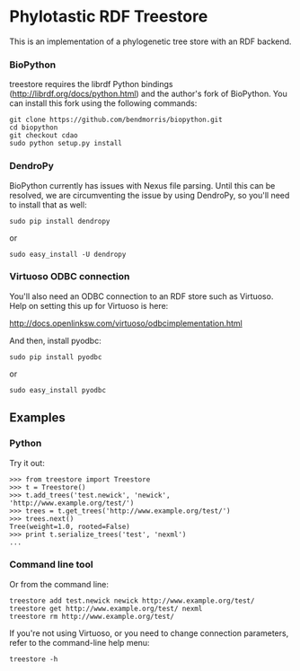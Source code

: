 Phylotastic RDF Treestore
=========================

This is an implementation of a phylogenetic tree store with an RDF backend.

### BioPython

treestore requires the librdf Python bindings (http://librdf.org/docs/python.html)
and the author's fork of BioPython. You can install this fork using the following 
commands:

    git clone https://github.com/bendmorris/biopython.git
    cd biopython
    git checkout cdao
    sudo python setup.py install

### DendroPy

BioPython currently has issues with Nexus file parsing. Until this can be resolved,
we are circumventing the issue by using DendroPy, so you'll need to install that 
as well:

    sudo pip install dendropy

or

    sudo easy_install -U dendropy

### Virtuoso ODBC connection

You'll also need an ODBC connection to an RDF store such as Virtuoso. 
Help on setting this up for Virtuoso is here: 

http://docs.openlinksw.com/virtuoso/odbcimplementation.html

And then, install pyodbc:

    sudo pip install pyodbc

or

    sudo easy_install pyodbc

Examples
--------

### Python

Try it out:

    >>> from treestore import Treestore
    >>> t = Treestore()
    >>> t.add_trees('test.newick', 'newick', 'http://www.example.org/test/')
    >>> trees = t.get_trees('http://www.example.org/test/')
    >>> trees.next()
    Tree(weight=1.0, rooted=False)
    >>> print t.serialize_trees('test', 'nexml')
    ...

### Command line tool
    
Or from the command line:

    treestore add test.newick newick http://www.example.org/test/
    treestore get http://www.example.org/test/ nexml
    treestore rm http://www.example.org/test/

If you're not using Virtuoso, or you need to change connection parameters,
refer to the command-line help menu:

    treestore -h
